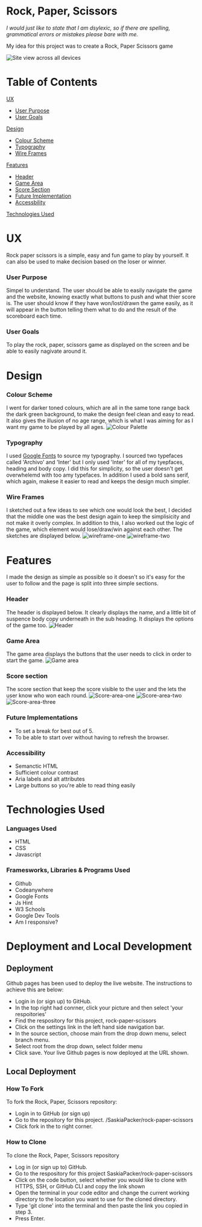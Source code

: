 # Rock, Paper, Scissors 

*I would just like to state that I am dsylexic, so if there are spelling, grammatical errors or mistakes please bare with me.*

My idea for this project was to create a Rock, Paper Scissors game

![Site view across all devices](assets/images-readme/deployed-website.png)

# Table of Contents
[UX](#ux)
- [User Purpose](#user-purpose)
- [User Goals](#user-goals)

[Design](#design)
- [Colour Scheme](#colour-scheme)
- [Typography](#typography)
- [Wire Frames](#wire-frames)

[Features](#features)
- [Header](#header)
- [Game Area](#game-area)
- [Score Section](#score-section)
- [Future Implementation](#future-implementations)
- [Accessbility](#accessibility)

[Technologies Used](#technology-used)

# UX 
Rock paper scissors is a simple, easy and fun game to play by yourself. It can also be used to make decision based on the loser or winner. 

### User Purpose
Simpel to understand. The user should be able to easily navigate the game and the website, knowing exactly what buttons to push and what thier score is. The user should know if they have won/lost/drawn the game easily, as it will appear in the button telling them what to do and the result of the scoreboard each time.

### User Goals
To play the rock, paper, scissors game as displayed on the screen and be able to easily nagivate around it.

# Design

### Colour Scheme
I went for darker toned colours, which are all in the same tone range back the dark green background, to make the design feel clean and easy to read. It also gives the illusion of no age range, which is what I was aiming for as I want my game to be played by all ages.
![Colour Palette](assets/images-readme/colour-pallette.png)

### Typography
I used [Google Fonts](https://fonts.google.com/) to source my typography. I sourced two typefaces called 'Archivo' and 'Inter' but I only used 'Inter' for all of my tyepfaces, heading and body copy. I did this for simplicity, so the user doesn't get overwhelemd with too amy typefaces. In addition I used a bold sans serif, which again, makese it easier to read and keeps the design much simpler.

### Wire Frames
I sketched out a few ideas to see which one would look the best, I decided that the middle one was the best design again to keep the simplisicity and not make it overly complex. In addition to this, I also worked out the logic of the game, which element would lose/draw/win against each other. The sketches are displayed below. 
![wireframe-one](assets/images-readme/wireframe-one.png)
![wireframe-two](assets/images-readme/wireframe-two.png)

# Features
I made the design as simple as possible so it doesn't so it's easy for the user to follow and the page is split into three simple sections. 

### Header 
The header is displayed below. It clearly displays the name, and a little bit of suspence body copy underneath in the sub heading. It displays the options of the game too.
![Header](assets/images-readme/header.png) 

### Game Area 
The game area displays the buttons that the user needs to click in order to start the game. 
![Game area](assets/images-readme/game-area.png)

### Score section
The score section that keep the score visible to the user and the lets the user know who won each round. 
![Score-area-one](assets/images-readme/score-area-one.png)
![Score-area-two](assets/images-readme/score-area-two.png)
![Score-area-three](assets/images-readme/score-area-three.png)

### Future Implementations 
- To set a break for best out of 5.
- To be able to start over without having to refresh the browser.

### Accessibility
- Semanctic HTML 
- Sufficient colour contrast 
- Aria labels and alt attributes 
- Large buttons so you're able to read thing easily

# Technologies Used 

### Languages Used
- HTML
- CSS
- Javascript

### Framesworks, Libraries & Programs Used
- Github 
- Codeanywhere 
- Google Fonts
- Js Hint
- W3 Schools 
- Google Dev Tools
- Am I responsive? 

# Deployment and Local Development 

## Deployment 
Github pages has been used to deploy the live website. The instructions to achieve this are below: 

- Login in (or sign up) to GitHub.
- In the top right had conrner, click your picture and then select 'your respoitories' 
- Find the respository for this project, rock-paper-scissors
- Click on the settings link in the left hand side navigation bar. 
- In the source section, choose main from the drop down menu, select branch menu. 
- Select root from the drop down, select folder menu 
- Click save. Your live Github pages is now deployed at the URL shown.

## Local Deployment 
### How To Fork 
To fork the Rock, Paper, Scissors repository: 
- Login in to GitHub (or sign up)
- Go to the repository for this project. /SaskiaPacker/rock-paper-scissors 
- Click fork in the to right corner. 

### How to Clone 
To clone the Rock, Paper, Scissors repository 
- Log in (or sign up to) GitHub. 
- Go to the respository for this project SaskiaPacker/rock-paper-scissors
- Click on the code button, select whether you would like to clone with HTTPS, SSH, or GitHub CLI and copy the link shown 
- Open the terminal in your code editor and change the current working directory to the location you want to use for the cloned directory. 
- Type 'git clone' into the terminal and then paste the link you copied in step 3. 
- Press Enter. 







